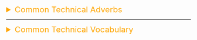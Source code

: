 <details><summary style="font-size:22px;color:Orange;text-align:left">Common Technical Adverbs</summary>

-   supposedly

</details>

---

<details><summary style="font-size:22px;color:Orange;text-align:left">Common Technical Vocabulary</summary>

-   ephemeral
-   breach
-   abstrus
-   albeit
-   allegory
-   augment
-   anticipate
-   belabor
-   blasphemers
-   canonical
-   cast
-   caveat
-   clumsy
-   conglomarate
-   contengency
-   crappy
-   introspection
-   deprecate
-   drasticly
-   deceive
-   bashfull
-   automagically
-   stale
-   hurtle
-   tentative
-   tungsten
-   breach
-   facet
-   debunk
-   atrocity
-   buyout
-   denounce
-   relentless
-   ramification
-   perseverance
-   rhetoric
-   obsolete
-   subjugate
-   flurry
-   anticipate
-   prorate
-   rigorous
-   nuisance
-   paranoid
-   procurement
-   earnest
-   emulate
-   endever
-   evocative
-   fidelity
-   foster
-   funkey
-   harness
-   heuristic
-   horendous
-   incarnation
-   incur
-   ironic
-   logistic
-   obsolete
-   occuluded
-   padagogy
-   paradigm
-   paranoid
-   perpatrator
-   perseverance
-   pertain
-   plusible
-   podcast
-   pragmatic
-   profound
-   prone
-   ramify
-   resitient
-   rhetoric
-   scrap
-   sorcastic
-   streamline
-   indigenous
-   gruesome
-   infallible
-   blaspheme
-   succinctly
-   synthesis
-   tangible
-   tentative
-   undertake
-   voluminous
-   whimsical
-   tailor
-   denounce

</details>
